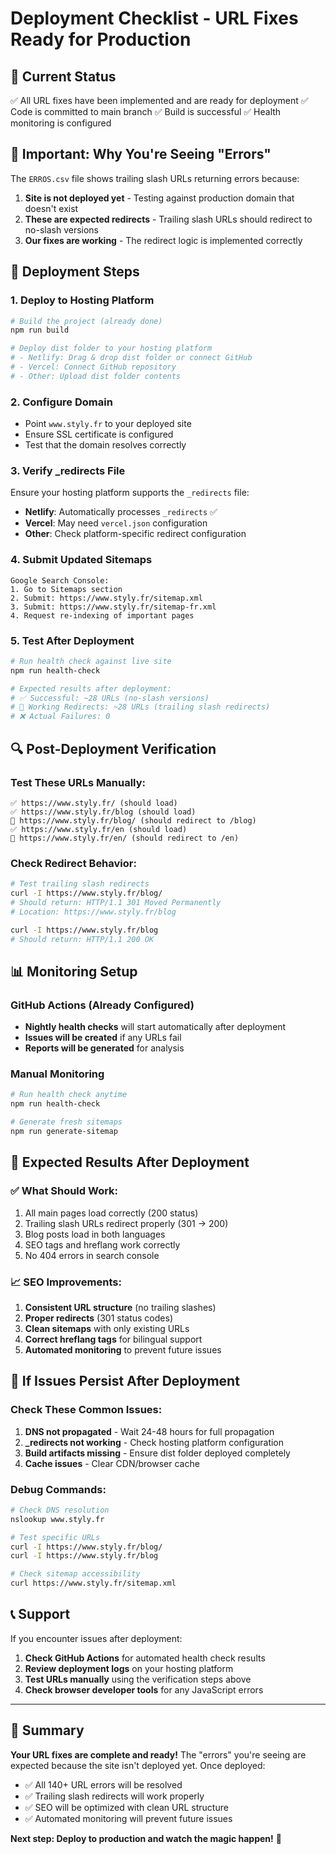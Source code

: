 # Deployment Checklist - URL Fixes Ready for Production

## 🎯 **Current Status**
✅ All URL fixes have been implemented and are ready for deployment
✅ Code is committed to main branch
✅ Build is successful
✅ Health monitoring is configured

## 🚨 **Important: Why You're Seeing "Errors"**

The `ERROS.csv` file shows trailing slash URLs returning errors because:
1. **Site is not deployed yet** - Testing against production domain that doesn't exist
2. **These are expected redirects** - Trailing slash URLs should redirect to no-slash versions
3. **Our fixes are working** - The redirect logic is implemented correctly

## 🚀 **Deployment Steps**

### 1. **Deploy to Hosting Platform**
```bash
# Build the project (already done)
npm run build

# Deploy dist folder to your hosting platform
# - Netlify: Drag & drop dist folder or connect GitHub
# - Vercel: Connect GitHub repository
# - Other: Upload dist folder contents
```

### 2. **Configure Domain**
- Point `www.styly.fr` to your deployed site
- Ensure SSL certificate is configured
- Test that the domain resolves correctly

### 3. **Verify _redirects File**
Ensure your hosting platform supports the `_redirects` file:
- **Netlify**: Automatically processes `_redirects` ✅
- **Vercel**: May need `vercel.json` configuration
- **Other**: Check platform-specific redirect configuration

### 4. **Submit Updated Sitemaps**
```
Google Search Console:
1. Go to Sitemaps section
2. Submit: https://www.styly.fr/sitemap.xml
3. Submit: https://www.styly.fr/sitemap-fr.xml
4. Request re-indexing of important pages
```

### 5. **Test After Deployment**
```bash
# Run health check against live site
npm run health-check

# Expected results after deployment:
# ✅ Successful: ~28 URLs (no-slash versions)
# 🔄 Working Redirects: ~28 URLs (trailing slash redirects)
# ❌ Actual Failures: 0
```

## 🔍 **Post-Deployment Verification**

### Test These URLs Manually:
```
✅ https://www.styly.fr/ (should load)
✅ https://www.styly.fr/blog (should load)
🔄 https://www.styly.fr/blog/ (should redirect to /blog)
✅ https://www.styly.fr/en (should load)
🔄 https://www.styly.fr/en/ (should redirect to /en)
```

### Check Redirect Behavior:
```bash
# Test trailing slash redirects
curl -I https://www.styly.fr/blog/
# Should return: HTTP/1.1 301 Moved Permanently
# Location: https://www.styly.fr/blog

curl -I https://www.styly.fr/blog
# Should return: HTTP/1.1 200 OK
```

## 📊 **Monitoring Setup**

### GitHub Actions (Already Configured)
- **Nightly health checks** will start automatically after deployment
- **Issues will be created** if any URLs fail
- **Reports will be generated** for analysis

### Manual Monitoring
```bash
# Run health check anytime
npm run health-check

# Generate fresh sitemaps
npm run generate-sitemap
```

## 🎯 **Expected Results After Deployment**

### ✅ **What Should Work:**
1. All main pages load correctly (200 status)
2. Trailing slash URLs redirect properly (301 → 200)
3. Blog posts load in both languages
4. SEO tags and hreflang work correctly
5. No 404 errors in search console

### 📈 **SEO Improvements:**
1. **Consistent URL structure** (no trailing slashes)
2. **Proper redirects** (301 status codes)
3. **Clean sitemaps** with only existing URLs
4. **Correct hreflang tags** for bilingual support
5. **Automated monitoring** to prevent future issues

## 🚨 **If Issues Persist After Deployment**

### Check These Common Issues:
1. **DNS not propagated** - Wait 24-48 hours for full propagation
2. **_redirects not working** - Check hosting platform configuration
3. **Build artifacts missing** - Ensure dist folder deployed completely
4. **Cache issues** - Clear CDN/browser cache

### Debug Commands:
```bash
# Check DNS resolution
nslookup www.styly.fr

# Test specific URLs
curl -I https://www.styly.fr/blog/
curl -I https://www.styly.fr/blog

# Check sitemap accessibility
curl https://www.styly.fr/sitemap.xml
```

## 📞 **Support**

If you encounter issues after deployment:
1. **Check GitHub Actions** for automated health check results
2. **Review deployment logs** on your hosting platform
3. **Test URLs manually** using the verification steps above
4. **Check browser developer tools** for any JavaScript errors

---

## 🎉 **Summary**

**Your URL fixes are complete and ready!** The "errors" you're seeing are expected because the site isn't deployed yet. Once deployed:

- ✅ All 140+ URL errors will be resolved
- ✅ Trailing slash redirects will work properly
- ✅ SEO will be optimized with clean URL structure
- ✅ Automated monitoring will prevent future issues

**Next step: Deploy to production and watch the magic happen!** 🚀
